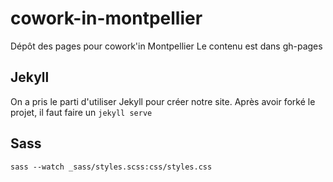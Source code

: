 # cowork-in-montpellier

Dépôt des pages pour cowork'in Montpellier
Le contenu est dans gh-pages

## Jekyll

On a pris le parti d'utiliser Jekyll pour créer notre site.
Après avoir forké le projet, il faut faire un ```jekyll serve```

## Sass

```sass --watch _sass/styles.scss:css/styles.css```
